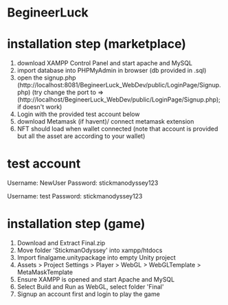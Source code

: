 # BegineerLuck

# installation step (marketplace)

1. download XAMPP Control Panel and start apache and MySQL
2. import database into PHPMyAdmin in browser (db provided in .sql)
3. open the signup.php (http://localhost:8081/BegineerLuck_WebDev/public/LoginPage/Signup.php) (try change the port to => (http://localhost/BegineerLuck_WebDev/public/LoginPage/Signup.php); if doesn't work)
4. Login with the provided test account below
5. download Metamask (if havent)/ connect metamask extension
6. NFT should load when wallet connected (note that account is provided but all the asset are according to your wallet)

# test account

Username: NewUser
Password: stickmanodyssey123

Username: test
Password: stickmanodyssey123

# installation step (game)
1.  Download and Extract Final.zip
2.  Move folder 'StickmanOdyssey' into xampp/htdocs
3.  Import finalgame.unitypackage into empty Unity project
4.  Assets > Project Settings > Player > WebGL > WebGLTemplate > MetaMaskTemplate
5.  Ensure XAMPP is opened and start Apache and MySQL
6.  Select Build and Run as WebGL, select folder 'Final'
7.  Signup an account first and login to play the game
